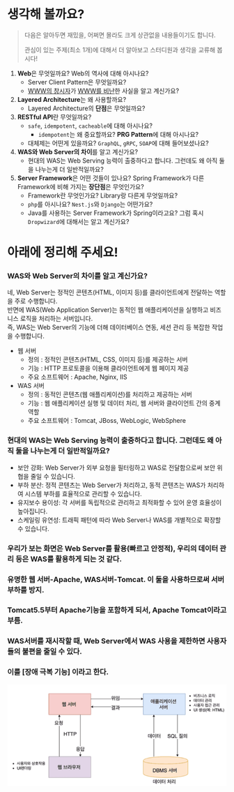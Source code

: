 # 생각해 볼까요?

> 다음은 알아두면 재밌을, 어쩌면 몰라도 크게 상관없을 내용들이기도 합니다.
> 
> 관심이 있는 주제(최소 1개)에 대해서 더 알아보고 스터디원과 생각을 교류해 봅시다!

1. **Web**은 무엇일까요? Web의 역사에 대해 아시나요?
    - Server Client Pattern은 무엇일까요?
    - [WWW의 창시자](https://ko.wikipedia.org/wiki/%ED%8C%80_%EB%B2%84%EB%84%88%EC%8A%A4%EB%A6%AC)가 [WWW를 비난](https://www.inrupt.com/)한 사실을 알고 계신가요?
2. **Layered Architecture**는 왜 사용할까요?
    - Layered Architecture의 **단점**은 무엇일까요?
3. **RESTful API**란 무엇일까요?
    - `safe`, `idempotent`, `cacheable`에 대해 아시나요?
        - `idempotent`는 왜 중요할까요? **PRG Pattern**에 대해 아시나요?
    -  대체제는 어떤게 있을까요? `GraphQL`, `gRPC`, `SOAP`에 대해 들어보셨나요?
4. **WAS와 Web Server의 차이**를 알고 계신가요?
    - 현대의 WAS는 Web Serving 능력이 출중하다고 합니다. 그런데도 왜 아직 둘을 나누는게 더 일반적일까요?
5. **Server Framework**은 어떤 것들이 있나요? Spring Framework가 다른 Framework에 비해 가지는 **장단점**은 무엇인가요?
    - Framework란 무엇인가요? Library랑 다른게 무엇일까요?
    - `php`를 아시나요? `Nest.js`와 `Django`는 어떤가요?
    - Java를 사용하는 Server Framework가 Spring이라고요? 그럼 혹시 `Dropwizard`에 대해서는 알고 계신가요?

# 아래에 정리해 주세요!
### WAS와 Web Server의 차이를 알고 계신가요?
네, Web Server는 정적인 콘텐츠(HTML, 이미지 등)를 클라이언트에게 전달하는 역할을 주로 수행합니다.  
반면에 WAS(Web Application Server)는 동적인 웹 애플리케이션을 실행하고 비즈니스 로직을 처리하는 서버입니다.  
즉, WAS는 Web Server의 기능에 더해 데이터베이스 연동, 세션 관리 등 복잡한 작업을 수행합니다.
- 웹 서버
  - 정의 : 정적인 콘텐츠(HTML, CSS, 이미지 등)를 제공하는 서버
  - 기능 : HTTP 프로토콜을 이용해 클라이언트에게 웹 페이지 제공
  - 주요 소프트웨어 : Apache, Nginx, IIS
- WAS 서버
   - 정의 : 동적인 콘텐츠(웹 애플리케이션)를 처리하고 제공하는 서버
   - 기능 : 웹 애플리케이션 실행 및 데이터 처리, 웹 서버와 클라이언트 간의 중계 역할
   - 주요 소프트웨어 : 	Tomcat, JBoss, WebLogic, WebSphere
### 현대의 WAS는 Web Serving 능력이 출중하다고 합니다. 그런데도 왜 아직 둘을 나누는게 더 일반적일까요?
-	보안 강화: Web Server가 외부 요청을 필터링하고 WAS로 전달함으로써 보안 위협을 줄일 수 있습니다.
-	부하 분산: 정적 콘텐츠는 Web Server가 처리하고, 동적 콘텐츠는 WAS가 처리하여 시스템 부하를 효율적으로 관리할 수 있습니다.
-	유지보수 용이성: 각 서버를 독립적으로 관리하고 최적화할 수 있어 운영 효율성이 높아집니다.
-	스케일링 유연성: 트래픽 패턴에 따라 Web Server나 WAS를 개별적으로 확장할 수 있습니다.

### 우리가 보는 화면은 Web Server를 활용(빠르고 안정적), 우리의 데이터 관리 등은 WAS를 활용하게 되는 것 같다.
### 유명한 웹 서버-Apache, WAS서버-Tomcat. 이 둘을 사용하므로써 서버 부하를 방지.
### Tomcat5.5부터 Apache기능을 포함하게 되서, Apache Tomcat이라고 부름.
### WAS서버를 재시작할 때, Web Server에서 WAS 사용을 제한하면 사용자들의 불편을 줄일 수 있다.
### 이를 [장애 극복 기능] 이라고 한다.
![img.png](img.png)